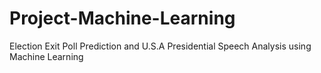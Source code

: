 # Project-Machine-Learning
Election Exit Poll Prediction and U.S.A Presidential Speech Analysis using Machine Learning

